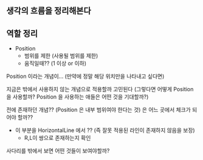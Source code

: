 ## 생각의 흐름을 정리해본다




## 역할 정리

- Position
    - 범위를 제한 (사용될 범위를 제한)
    - 움직일때?? (1 이상 or 이하)
    
    
   
Position 이라는 개념이... (만약에 정말 해당 위치만을 나타내고 싶다면)

지금은 밖에서 사용하지 않는 개념으로 적용할까 고민된다
(그렇다면 어떻게 Position 을 사용할까? Position 을 사용하는 애들은 어떤 것을 기대할까?)

전에 존재하던 개념?? (Position 은 내부 범위여야 한다는 것) 은 어느 곳에서 체크가 되어야 할까??
- 이 부분을 HorizontalLine 에서 ?? (즉 잘못 적용된 라인이 존재하지 않음을 보장)
   - R,L이 쌍으로 존재하는지 확인
   
사다리를 밖에서 보면 어떤 것들이 보여야할까?



